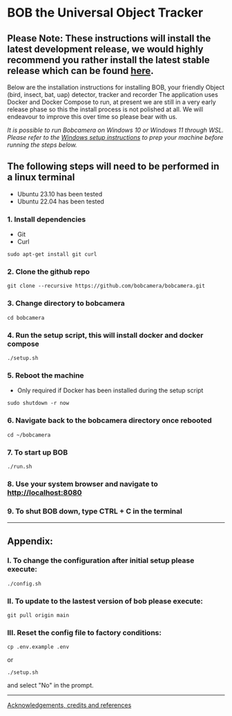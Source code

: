 # BOB the Universal Object Tracker

## Please Note: These instructions will install the latest development release, we would highly recommend you rather install the latest stable release which can be found [here](https://github.com/bobcamera/bobinstall).

Below are the installation instructions for installing BOB, your friendly Object (bird, insect, bat, uap) detector, tracker and recorder
The application uses Docker and Docker Compose to run, at present we are still in a very early release phase so this the install process is not polished at all. We will endeavour to improve this over time so please bear with us.

*It is possible to run Bobcamera on Windows 10 or Windows 11 through WSL. Please refer to the [Windows setup instructions](WINDOWS_SETUP.md) to prep your machine before running the steps below.*

## The following steps will need to be performed in a linux terminal

- Ubuntu 23.10 has been tested
- Ubuntu 22.04 has been tested

### 1. Install dependencies
- Git
- Curl
```
sudo apt-get install git curl
```
### 2. Clone the github repo
```
git clone --recursive https://github.com/bobcamera/bobcamera.git
```
### 3. Change directory to bobcamera
```
cd bobcamera
```
### 4. Run the setup script, this will install docker and docker compose
```
./setup.sh
```
### 5. Reboot the machine
- Only required if Docker has been installed during the setup script
```
sudo shutdown -r now
```
### 6. Navigate back to the bobcamera directory once rebooted
```
cd ~/bobcamera
```
### 7. To start up BOB
```
./run.sh
```
### 8. Use your system browser and navigate to [http://localhost:8080](http://localhost:8080)

### 9. To shut BOB down, type CTRL + C in the terminal

--- 
## Appendix: 

### I. To change the configuration after initial setup please execute: 
```
./config.sh 
```

### II. To update to the lastest version of bob please execute: 
```
git pull origin main
```

### III. Reset the config file to factory conditions: 
```
cp .env.example .env
```
or
```
./setup.sh
```
and select "No" in the prompt. 

-----

[Acknowledgements, credits and references](REFERENCES.md)